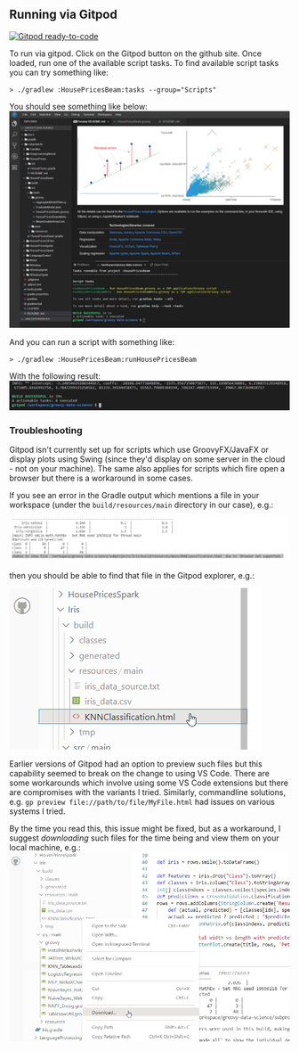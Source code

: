 ## Running via Gitpod

[![Gitpod ready-to-code](https://img.shields.io/badge/Gitpod-ready--to--code-blue?logo=gitpod)](https://gitpod.io/#https://github.com/paulk-asert/groovy-constraint-programming)

To run via gitpod. Click on the Gitpod button on the github site.
Once loaded, run one of the available script tasks. To find
available script tasks you can try something like:

```
> ./gradlew :HousePricesBeam:tasks --group="Scripts"
```

You should see something like below:
![Gitpod tasks](images/Gitpod.png)

And you can run a script with something like:
```
> ./gradlew :HousePricesBeam:runHousePricesBeam
```

With the following result:
![Gitpod result](images/GitpodResult.png)

### Troubleshooting

Gitpod isn't currently set up for scripts which
use GroovyFX/JavaFX or display plots using Swing (since they'd display on
some server in the cloud - not on your machine).
The same also applies for scripts which fire open a browser
but there is a workaround in some cases.

If you see an error in the Gradle output which mentions a file in your workspace (under the `build/resources/main` directory in our case), e.g.:

![Gitpod open browser error](images/GitpodFailedToShowImageGradleError.png)

then you should be able to find that file in the Gitpod explorer, e.g.:

![Gitpod open browser error](images/GitpodFailedToShowImageSavedFile.png)

Earlier versions of Gitpod had an option to preview such files but this
capability seemed to break on the change to using VS Code.
There are some workarounds which involve using some VS Code extensions
but there are compromises with the variants I tried.
Similarly, commandline solutions, e.g. `gp preview file://path/to/file/MyFile.html`
had issues on various systems I tried.

By the time you read this, this issue might be fixed, but
as a workaround, I suggest _downloading_ such files for the time being
and view them on your local machine, e.g.:
![Gitpod open browser error](images/GitpodFailedToShowImageDownload.png)
